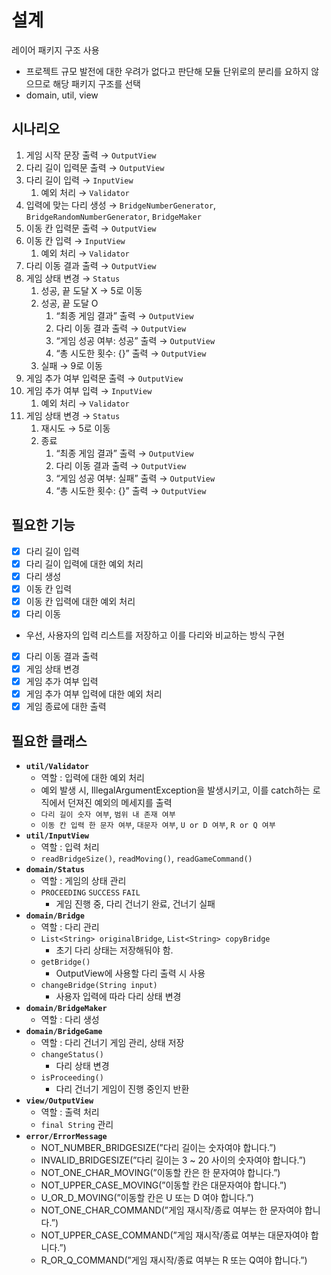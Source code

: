 # 설계
레이어 패키지 구조 사용
- 프로젝트 규모 발전에 대한 우려가 없다고 판단해 모듈 단위로의 분리를 요하지 않으므로 해당 패키지 구조를 선택
- domain, util, view

## 시나리오
1. 게임 시작 문장 출력 → `OutputView`
2. 다리 길이 입력문 출력 → `OutputView`
3. 다리 길이 입력 → `InputView`
    1. 예외 처리 → `Validator`
4. 입력에 맞는 다리 생성 → `BridgeNumberGenerator`, `BridgeRandomNumberGenerator`, `BridgeMaker`
5. 이동 칸 입력문 출력 → `OutputView`
6. 이동 칸 입력 → `InputView`
    1. 예외 처리 → `Validator`
7. 다리 이동 결과 출력 → `OutputView`
8. 게임 상태 변경 → `Status`
    1. 성공, 끝 도달 X → 5로 이동
    2. 성공, 끝 도달 O
        1. “최종 게임 결과” 출력 → `OutputView`
        2. 다리 이동 결과 출력 → `OutputView`
        3. “게임 성공 여부: 성공” 출력 → `OutputView`
        4. “총 시도한 횟수: {}” 출력 → `OutputView`
    3. 실패 → 9로 이동
9. 게임 추가 여부 입력문 출력 → `OutputView`
10. 게임 추가 여부 입력 → `InputView`
    1. 예외 처리 → `Validator`
11. 게임 상태 변경 → `Status`
    1. 재시도 → 5로 이동
    2. 종료
        1. “최종 게임 결과” 출력 → `OutputView`
        2. 다리 이동 결과 출력 → `OutputView`
        3. “게임 성공 여부: 실패” 출력 → `OutputView`
        4. “총 시도한 횟수: {}” 출력 → `OutputView`

## 필요한 기능
- [x]  다리 길이 입력
- [x]  다리 길이 입력에 대한 예외 처리
- [x]  다리 생성
- [x]  이동 칸 입력
- [x]  이동 칸 입력에 대한 예외 처리
- [x]  다리 이동
  - 우선, 사용자의 입력 리스트를 저장하고 이를 다리와 비교하는 방식 구현
- [x]  다리 이동 결과 출력
- [x]  게임 상태 변경
- [x]  게임 추가 여부 입력
- [x]  게임 추가 여부 입력에 대한 예외 처리
- [x]  게임 종료에 대한 출력

## 필요한 클래스
- **`util/Validator`**
    - 역할 : 입력에 대한 예외 처리
    - 예외 발생 시, IllegalArgumentException을 발생시키고,
      이를 catch하는 로직에서 던져진 예외의 메세지를 출력
    - `다리 길이 숫자 여부`, `범위 내 존재 여부`
    - `이동 칸 입력 한 문자 여부`, `대문자 여부`, `U or D 여부`, `R or Q 여부`
- **`util/InputView`**
    - 역할 : 입력 처리
    - `readBridgeSize()`, `readMoving()`, `readGameCommand()`
- **`domain/Status`**
    - 역할 : 게임의 상태 관리
    - `PROCEEDING` `SUCCESS` `FAIL`
        - 게임 진행 중, 다리 건너기 완료, 건너기 실패
- **`domain/Bridge`**
    - 역할 : 다리 관리
    - `List<String> originalBridge`, `List<String> copyBridge`
        - 초기 다리 상태는 저장해둬야 함.
    - `getBridge()`
        - OutputView에 사용할 다리 출력 시 사용
    - `changeBridge(String input)`
        - 사용자 입력에 따라 다리 상태 변경
- **`domain/BridgeMaker`**
    - 역할 : 다리 생성
- **`domain/BridgeGame`**
    - 역할 : 다리 건너기 게임 관리, 상태 저장
    - `changeStatus()`
      - 다리 상태 변경
    - `isProceeding()`
      - 다리 건너기 게임이 진행 중인지 반환
- **`view/OutputView`**
    - 역할 : 출력 처리
    - `final String` 관리
- **`error/ErrorMessage`**
    - NOT_NUMBER_BRIDGESIZE(”다리 길이는 숫자여야 합니다.”)
    - INVALID_BRIDGESIZE(”다리 길이는 3 ~ 20 사이의 숫자여야 합니다.”)
    - NOT_ONE_CHAR_MOVING(”이동할 칸은 한 문자여야 합니다.”)
    - NOT_UPPER_CASE_MOVING(”이동할 칸은 대문자여야 합니다.”)
    - U_OR_D_MOVING(”이동할 칸은 U 또는 D 여야 합니다.”)
    - NOT_ONE_CHAR_COMMAND(”게임 재시작/종료 여부는 한 문자여야 합니다.”)
    - NOT_UPPER_CASE_COMMAND(”게임 재시작/종료 여부는 대문자여야 합니다.”)
    - R_OR_Q_COMMAND(”게임 재시작/종료 여부는 R 또는 Q여야 합니다.”)